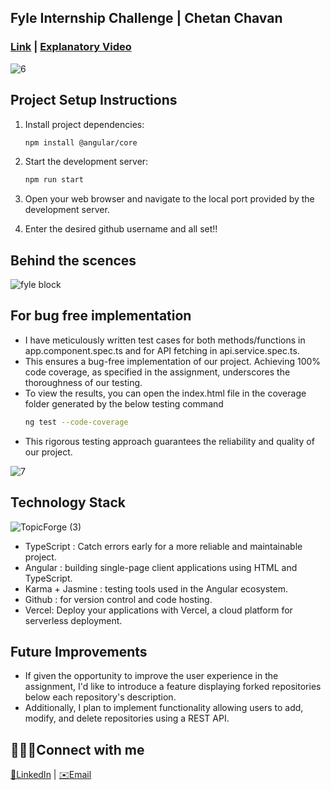 
## Fyle Internship Challenge | Chetan Chavan

### [Link](https://fyle-internship-challenge-23-chetan-chavan.vercel.app)      |    [Explanatory Video](https://www.canva.com/design/DAF3x7sivgg/sIPiP1PUu-i7qshJk6JK4w/watch?utm_content=DAF3x7sivgg&utm_campaign=designshare&utm_medium=link&utm_source=editor) 

![6](https://github.com/1165CHETAN/fyle-internship-challenge-23/assets/111604779/c184169a-22d7-4927-bdb2-0434603ff562)






## Project Setup Instructions

1. Install project dependencies:
   
   ```bash
   npm install @angular/core
2. Start the development server:

   ```bash
   npm run start
3. Open your web browser and navigate to the local port provided by the development server.

4. Enter the desired github username and all set!!
## Behind the scences
![fyle block](https://github.com/1165CHETAN/fyle-internship-challenge-23/assets/111604779/050e0bf3-36b7-458d-8ad0-c1f69a15a299)

## For bug free implementation
- I have meticulously written test cases for both methods/functions in app.component.spec.ts and for API fetching in api.service.spec.ts. 
- This ensures a bug-free implementation of our project. Achieving 100% code coverage, as specified in the assignment, underscores the thoroughness of our testing. 
- To view the results, you can open the index.html file in the coverage folder generated by the below testing command
   ```bash
   ng test --code-coverage
- This rigorous testing approach guarantees the reliability and quality of our project.
  
![7](https://github.com/1165CHETAN/fyle-internship-challenge-23/assets/111604779/6cd6eecf-39b4-40ee-8cc4-fb9d8f922d91)


## Technology Stack
![TopicForge (3)](https://github.com/1165CHETAN/fyle-internship-challenge-23/assets/111604779/6ae90410-2f4c-459c-8847-562a6962368f)


- TypeScript : Catch errors early for a more reliable and maintainable project.
- Angular : building single-page client applications using HTML and TypeScript.
- Karma + Jasmine : testing tools used in the Angular ecosystem.
- Github : for version control and code hosting.
- Vercel: Deploy your applications with Vercel, a cloud platform for serverless deployment.
 


## Future Improvements
- If given the opportunity to improve the user experience in the assignment, I'd like to introduce a feature displaying forked repositories below each repository's description. 
- Additionally, I plan to implement functionality allowing users to add, modify, and delete repositories using a REST API.

## 🙎🏻‍♂️Connect with me
  [👜LinkedIn](https://www.linkedin.com/in/1165chetan) |    [✉️Email](chetanchavan1165@gmail.com)
